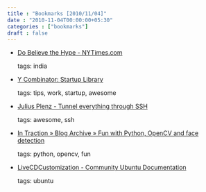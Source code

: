 ```yaml
---
title : "Bookmarks [2010/11/04]"
date : "2010-11-04T00:00:00+05:30"
categories : ["bookmarks"]
draft : false
---
```


-   [Do Believe the Hype - NYTimes.com](http://www.nytimes.com/2010/11/03/opinion/03friedman.html?_r=1)

    tags: india

<!--listend-->

-   [Y Combinator: Startup Library](http://ycombinator.com/lib.html)

    tags: tips, work, startup, awesome

<!--listend-->

-   [Julius Plenz - Tunnel everything through SSH](http://www.plenz.com/tunnel-everything)

    tags: awesome, ssh

<!--listend-->

-   [In Traction » Blog Archive » Fun with Python, OpenCV and face detection](http://blog.jozilla.net/2008/06/27/fun-with-python-opencv-and-face-detection/)

    tags: python, opencv, fun

<!--listend-->

-   [LiveCDCustomization - Community Ubuntu Documentation](https://help.ubuntu.com/community/LiveCDCustomization)

    tags: ubuntu
